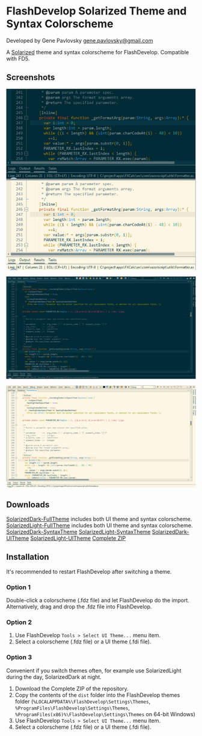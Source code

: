 FlashDevelop Solarized Theme and Syntax Colorscheme
===================================================

Developed by Gene Pavlovsky <gene.pavlovsky@gmail.com>

A [Solarized](http://ethanschoonover.com/solarized) theme and syntax colorscheme for FlashDevelop. Compatible with FD5.

Screenshots
-----------

![solarized](https://raw.githubusercontent.com/gene-pavlovsky/flashdevelop-colors-solarized/master/image/fd_solarized.jpg)

![solarized-dark](https://raw.githubusercontent.com/gene-pavlovsky/flashdevelop-colors-solarized/master/image/fd_solarized_dark.jpg)

![solarized-light](https://raw.githubusercontent.com/gene-pavlovsky/flashdevelop-colors-solarized/master/image/fd_solarized_light.jpg)

Downloads
------------
[SolarizedDark-FullTheme](https://github.com/gene-pavlovsky/flashdevelop-colors-solarized/tree/master/dist/FullThemes/SolarizedDark.fdz) includes both UI theme and syntax colorscheme.
[SolarizedLight-FullTheme](https://github.com/gene-pavlovsky/flashdevelop-colors-solarized/tree/master/dist/FullThemes/SolarizedLight.fdz) includes both UI theme and syntax colorscheme.
[SolarizedDark-SyntaxTheme](https://github.com/gene-pavlovsky/flashdevelop-colors-solarized/tree/master/dist/SyntaxThemes/SolarizedDark.fdz)
[SolarizedLight-SyntaxTheme](https://github.com/gene-pavlovsky/flashdevelop-colors-solarized/tree/master/dist/SyntaxThemes/SolarizedLight.fdz)
[SolarizedDark-UITheme](https://github.com/gene-pavlovsky/flashdevelop-colors-solarized/tree/master/dist/SolarizedDark.fdi)
[SolarizedLight-UITheme](https://github.com/gene-pavlovsky/flashdevelop-colors-solarized/tree/master/dist/SolarizedLight.fdi)
[Complete ZIP](https://github.com/gene-pavlovsky/flashdevelop-colors-solarized/archive/master.zip)

Installation
------------

It's recommended to restart FlashDevelop after switching a theme.

### Option 1

Double-click a colorscheme (.fdz file) and let FlashDevelop do the import. Alternatively, drag and drop the .fdz file into FlashDevelop.

### Option 2

1. Use FlashDevelop `Tools > Select UI Theme...` menu item.
2. Select a colorscheme (.fdz file) or a UI theme (.fdi file).

### Option 3

Convenient if you switch themes often, for example use SolarizedLight during the day, SolarizedDark at night.

1. Download the Complete ZIP of the repository.
2. Copy the contents of the `dist` folder into the FlashDevelop themes folder (`%LOCALAPPDATA%\FlashDevelop\Settings\Themes`, `%ProgramFiles\FlashDevelop\Settings\Themes`, `%ProgramFiles(x86)%\FlashDevelop\Settings\Themes` on 64-bit Windows)
3. Use FlashDevelop `Tools > Select UI Theme...` menu item.
4. Select a colorscheme (.fdz file) or a UI theme (.fdi file).

